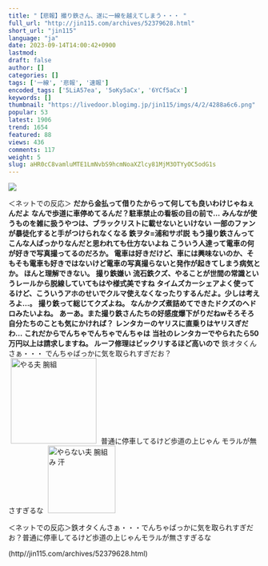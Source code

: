 ```yaml
---
title: "【悲報】撮り鉄さん、遂に一線を越えてしまう・・・ "
full_url: "http://jin115.com/archives/52379628.html"
short_url: "jin115"
language: "ja"
date: 2023-09-14T14:00:42+0900
lastmod: 
draft: false
author: []
categories: []
tags: ['一線', '悲報', '速報']
encoded_tags: ['5LiA57ea', '5oKy5aCx', '6YCf5aCx']
keywords: []
thumbnail: "https://livedoor.blogimg.jp/jin115/imgs/4/2/4288a6c6.png"
popular: 53
latest: 1906
trend: 1654
featured: 88
views: 436
comments: 117
weight: 5
slug: aHR0cC8vamluMTE1LmNvbS9hcmNoaXZlcy81MjM3OTYyOC5odG1s
---
```


![](https://livedoor.blogimg.jp/jin115/imgs/4/2/4288a6c6.png)

<div><a name='more'></a> ＜ネットでの反応＞ <b>だから金払って借りたからって何しても良いわけじゃねぇんだよ</b> <b>なんで歩道に車停めてるんだ？駐車禁止の看板の目の前で…</b> <b>みんなが使うものを雑に扱うやつは、ブラックリストに載せないといけない</b> <b>一部のファンが暴徒化すると手がつけられなくなる 鉄ヲタ=浦和サポ説</b> <b>もう撮り鉄さんってこんな人ばっかりなんだと思われても仕方ないよね</b> <b>こういう人達って電車の何が好きで写真撮ってるのだろか。 電車は好きだけど、車には興味ないのか、そもそも電車も好きではないけど電車の写真撮らないと発作が起きてしまう病気とか。 ほんと理解できない。</b> <b>撮り鉄嫌い</b> <b>流石鉄クズ、やることが世間の常識というレールから脱線していてもはや様式美ですね</b> <b>タイムズカーシェアよく使ってるけど、こういうアホのせいでクルマ使えなくなったりするんだよ。少しは考えろよ…。</b> <b>撮り鉄って総じてクズよね。 なんかクズ煮詰めてできたドクズのヘドロみたいよね。</b> <b>あーあ。また撮り鉄さんたちの好感度爆下がりだねwそろそろ自分たちのことも気にかければ？</b> <b>レンタカーのヤリスに直乗りはヤリスぎだわ…</b> <b>これだからでんちゃでんちゃでんちゃは</b> <b>当社のレンタカーでやられたら50万円以上は請求しますね。 ルーフ修理はビックリするほど高いので</b> 鉄オタくんさぁ・・・ でんちゃばっかに気を取られすぎだお？ <img src='https//livedoor.blogimg.jp/jin115/imgs/0/c/0c2b536e.gif' alt='やる夫 腕組' width='171' border='0' hspace='5' class='pict'> 普通に停車してるけど歩道の上じゃん モラルが無さすぎるな <img src='https//livedoor.blogimg.jp/jin115/imgs/0/4/04ee80e6.gif' alt='やらない夫 腕組み 汗' width='135' border='0' hspace='5' class='pict'> <p>＜ネットでの反応＞鉄オタくんさぁ・・・でんちゃばっかに気を取られすぎだお？普通に停車してるけど歩道の上じゃんモラルが無さすぎるな</p></div>

(http//jin115.com/archives/52379628.html)
